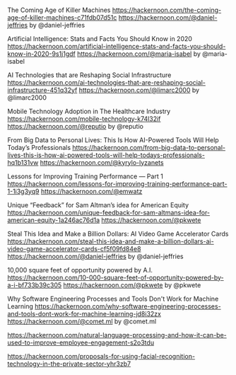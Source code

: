 ####

The Coming Age of Killer Machines
https://hackernoon.com/the-coming-age-of-killer-machines-c71fdb07d51c
https://hackernoon.com/@daniel-jeffries
by @daniel-jeffries




Artificial Intelligence: Stats and Facts You Should Know in 2020
https://hackernoon.com/artificial-intelligence-stats-and-facts-you-should-know-in-2020-9s1j1gdf
https://hackernoon.com/@maria-isabel
by @maria-isabel



AI Technologies that are Reshaping Social Infrastructure
https://hackernoon.com/ai-technologies-that-are-reshaping-social-infrastructure-451q32yf
https://hackernoon.com/@limarc2000
by @limarc2000



Mobile Technology Adoption in The Healthcare Industry
https://hackernoon.com/mobile-technology-k74l32if
https://hackernoon.com/@reputio
by @reputio





From Big Data to Personal Lives: This Is How AI-Powered Tools Will Help Today’s Professionals
https://hackernoon.com/from-big-data-to-personal-lives-this-is-how-ai-powered-tools-will-help-todays-professionals-hq1b131vw
https://hackernoon.com/@kyrylo-lyzanets


Lessons for Improving Training Performance — Part 1
https://hackernoon.com/lessons-for-improving-training-performance-part-1-1i3g3yq9
https://hackernoon.com/@emwatz


Unique “Feedback” for Sam Altman’s idea for American Equity
https://hackernoon.com/unique-feedback-for-sam-altmans-idea-for-american-equity-1a246ac76d1a
https://hackernoon.com/@pkwete


Steal This Idea and Make a Billion Dollars: AI Video Game Accelerator Cards
https://hackernoon.com/steal-this-idea-and-make-a-billion-dollars-ai-video-game-accelerator-cards-cf5f09fd84e8
https://hackernoon.com/@daniel-jeffries
by @daniel-jeffries


10,000 square feet of opportunity powered by A.I.
https://hackernoon.com/10-000-square-feet-of-opportunity-powered-by-a-i-bf733b39c305
https://hackernoon.com/@pkwete
by @pkwete

Why Software Engineering Processes and Tools Don't Work for Machine Learning
https://hackernoon.com/why-software-engineering-processes-and-tools-dont-work-for-machine-learning-jd8i32zx
https://hackernoon.com/@comet.ml
by @comet.ml



https://hackernoon.com/natural-language-processing-and-how-it-can-be-used-to-improve-employee-engagement-s2o3tdu



https://hackernoon.com/proposals-for-using-facial-recognition-technology-in-the-private-sector-yhr3zb7



